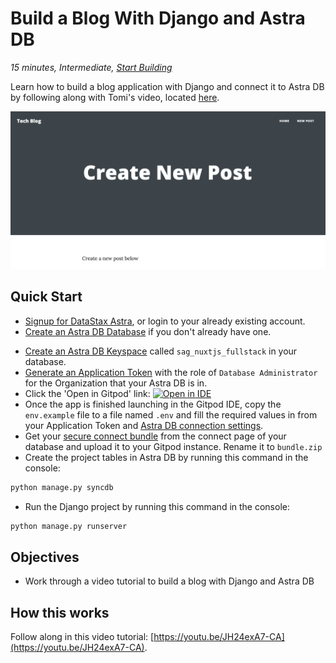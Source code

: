 <!--- STARTEXCLUDE --->
# Build a Blog With Django and Astra DB
*15 minutes, Intermediate, [Start Building](https://github.com/DataStax-Examples/django-cassandra-blog/blob/master/README.md#prerequisites)*

Learn how to build a blog application with Django and connect it to Astra DB by following along with Tomi's video, located [here](https://youtu.be/JH24exA7-CA).
<!--- ENDEXCLUDE --->

![image](https://raw.githubusercontent.com/DataStax-Examples/django-cassandra-blog/master/hero.png)

## Quick Start
<!--- STARTEXCLUDE --->
* [Signup for DataStax Astra](https://dtsx.io/3z81JIa), or login to your already existing account. 
* [Create an Astra DB Database](https://github.com/DataStax-Examples/sample-app-template/blob/master/GETTING_STARTED.md#create-an-astra-db) if you don't already have one.
<!--- ENDEXCLUDE --->
* [Create an Astra DB Keyspace](https://github.com/DataStax-Examples/sample-app-template/blob/master/GETTING_STARTED.md#create-an-astra-db-keyspace) called `sag_nuxtjs_fullstack` in your database.
* [Generate an Application Token](https://github.com/DataStax-Examples/sample-app-template/blob/master/GETTING_STARTED.md#create-an-application-token) with the role of `Database Administrator` for the Organization that your Astra DB is in.
* Click the 'Open in Gitpod' link: [![Open in IDE](https://gitpod.io/button/open-in-gitpod.svg)](https://gitpod.io/#https://github.com/DataStax-Examples/astra-nodejs-starter)
* Once the app is finished launching in the Gitpod IDE, copy the `env.example` file to a file named `.env` and fill the required values in from your Application Token and [Astra DB connection settings](https://github.com/DataStax-Examples/sample-app-template/blob/master/GETTING_STARTED.md#get-your-astra-db-connection-settings).
* Get your [secure connect bundle](https://github.com/DataStax-Examples/sample-app-template/blob/master/GETTING_STARTED.md#get-an-astra-db-secure-connect-bundle) from the connect page of your database and upload it to your Gitpod instance. Rename it to `bundle.zip`
* Create the project tables in Astra DB by running this command in the console:
```bash
python manage.py syncdb
```
* Run the Django project by running this command in the console:
```bash
python manage.py runserver
```

## Objectives
* Work through a video tutorial to build a blog with Django and Astra DB
  
## How this works
Follow along in this video tutorial: [https://youtu.be/JH24exA7-CA](https://youtu.be/JH24exA7-CA).
